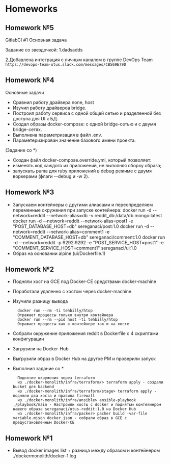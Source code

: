 # Homeworks

## Homework №5
GitlabCI #1
Основная задача

Задание со звездочкой:
1.dadsadds

2.Добавлена интеграция с личным каналом в группе DevOps Team
`https://devops-team-otus.slack.com/messages/CB569E79D`

## Homework №4

Основные задачи

* Сравнил работу драйвера none, host
* Изучил работу драйвероа bridge.
* Построил работу сервиса с одной общей сетью и разделенной без доступа для UI к БД.
* Создал образы docker-compose: с одной bridge-сетью и с двумя bridge-сетях.
* Выполнена параметризация в файл .env.
* Параметеризирован значение базового имени проекта.

(Задание со *)

* Создан файл docker-compose.override.yml, который позволяет:
* изменять код каждого из приложений, не выполняя сборку образа;
* запускать puma для ruby приложений в debug режиме с двумя воркерами (флаги --debug и -w 2).

## Homework №3

* Запускаем контейнеры с другими алиасами и переопределяем переменные окружения при запуске контейнера:
                docker run -d --network=reddit --network-alias=db -v reddit_db:/data/db mongo:latest
                docker run -d --network=reddit --network-alias=post1 -e "POST_DATABASE_HOST=db" sereganaci/post:1.0
                docker run -d --network=reddit --network-alias=comment1 -e "COMMENT_DATABASE_HOST=db" sereganaci/comment:1.0
                docker run -d --network=reddit -p 9292:9292   -e "POST_SERVICE_HOST=post1" -e "COMMENT_SERVICE_HOST=comment1" sereganaci/ui:1.0
* Образ на основании alpine (ui/Dockerfile.1)

## Homework №2

* Подняли хост на GCE под Docker-CE средствами docker-machine
* Поработали удаленно с хостом через docker-machine
* Изучили разницу вывода

        docker run --rm -ti tehbilly/htop
        Отражает процессы только внутри контейнера
        docker run --rm --pid host -ti tehbilly/htop
        Отражает процессы как в контейнере так и на хосте

* Собрали окружение приложения reddit в Dockerfile с 4 скриптами конфигурации
* Загрузили на Docker-Hub
* Выгрузили образ в Docker Hub на другое РМ и проверили запуск
* Выполнил задание со *

        Поднятие окружения через terraform
        из ./docker-monolith/infra/terraform/> terraform apply - создали bucket для backend
        из ./docker-monolith/infra/terraform/stage> terraform apply - подняли два хоста и правила firewall
        из ./docker-monolith/infra/ansible> ansible-playbook ./playbook/main - Настроили хосты с docker и поднятым контейнером нашего образа sereganaci/otus-reddit:1.0 на Docker Hub
        из ./docker-monolith/infra/packer> packer build -var-file variable.mjson docker.json - собрали образ в GCE с предустановленным Docker-CE

## Homework №1

* Вывод docker images list + разница между образом и контейнером
 ./dockermonolith/docker-1.log
